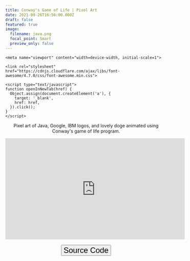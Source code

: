 ```yaml
---
title: Conway's Game of Life | Pixel Art
date: 2021-09-26T16:56:00.000Z
draft: false
featured: true
image:
  filename: java.png
  focal_point: Smart
  preview_only: false
---
```


<!DOCTYPE html>
<html>
  <head>
    
    <meta name="viewport" content="width=device-width, initial-scale=1">
    
    <link rel="stylesheet" href="https://cdnjs.cloudflare.com/ajax/libs/font-awesome/4.7.0/css/font-awesome.min.css">
    
    <script type="text/javascript">
    function openInNewTab(href) {
      Object.assign(document.createElement('a'), {
        target: '_blank',
        href: href,
      }).click();
    }
    </script>
    
  </head>
<body>
  
<center>Pixel art of Java, Google, IBM logos, and lovely doge animated using Conway's game of life program.</p></center>

<center><iframe width="560" height="315" src="https://www.youtube.com/embed/Gdro5uM6_o8" title="YouTube video player" frameborder="0" allow="accelerometer; autoplay; clipboard-write; encrypted-media; gyroscope; picture-in-picture" allowfullscreen></iframe></center>
  
<br>
  
<center>
  <button style="font-size:24px" onclick="openInNewTab('https://github.com');">Source Code <i class="fa fa-github"></i></button>
</center>

</button>
</body>
</html> 
